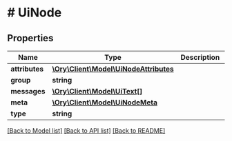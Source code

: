 # # UiNode

## Properties

Name | Type | Description | Notes
------------ | ------------- | ------------- | -------------
**attributes** | [**\Ory\Client\Model\UiNodeAttributes**](UiNodeAttributes.md) |  |
**group** | **string** |  |
**messages** | [**\Ory\Client\Model\UiText[]**](UiText.md) |  |
**meta** | [**\Ory\Client\Model\UiNodeMeta**](UiNodeMeta.md) |  |
**type** | **string** |  |

[[Back to Model list]](../../README.md#models) [[Back to API list]](../../README.md#endpoints) [[Back to README]](../../README.md)
